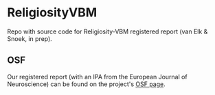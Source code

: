 # ReligiosityVBM
Repo with source code for Religiosity-VBM registered report (van Elk & Snoek, in prep).

## OSF
Our registered report (with an IPA from the European Journal of Neuroscience) can be found on the project's [OSF page](https://osf.io/qzkmh/).

